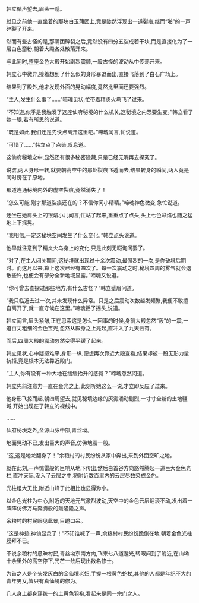 
韩立循声望去,眉头一蹙。

就见之前他一直坐着的那块白玉蒲团上,竟是陡然浮现出一道裂痕,继而“啪”的一声碎裂了开来。

然而有些古怪的是,那蒲团碎裂之后,竟然没有四分五裂成若干块,而是直接化为了一层白色齑粉,朝着大殿各处散落开来。

与此同时,整座金色大殿开始剧烈震颤,一股古怪的波动从中传荡开来。

韩立心中微异,接着想到了什么似的身形暴退而出,直接飞落到了白石广场上。

结果到了殿外,他才发现外面的晃动幅度,竟然比里面还要强烈。

“主人,发生什么事了……”啼魂见状,忙带着精炎火鸟飞了过来。

“不知道,似乎是我触发了这座仙府秘境的什么机关,这秘境之内恐要生变。”韩立看了她一眼,若有所思的说道。

“既是如此,我们还是先快点离开这里吧。”啼魂闻言,忙说道。

“可惜了……”韩立点了点头,叹息道。

这仙府秘境之中,显然还有很多秘密隐藏,只是已经无暇再去探究了。

说罢,两人身形一转,就要朝高空中的那处裂痕飞遁而去,结果转身的瞬间,两人竟是同时愣在了原地。

那道连通秘境内外的虚空裂痕,竟然消失了！

“怎么可能,刚才那道裂痕还在的？不信你问小精精。”啼魂神色微变,急忙说道。

还坐在她肩头上的银焰小儿闻言,忙站了起来,重重点了点头,头上七色彩焰也随之猛地上下摇晃。

“我相信,一定这秘境空间发生了什么变化。”韩立点头说道。

他早就注意到了精炎火鸟身上的变化,只是此刻无暇询问罢了。

“对了,在主人闭关期间,这秘境就出现过十余次震动,最强烈的一次,是你破境后期时。而这月以来,算上这次已经有四次了。每一次震动之时,秘境四周的雾气就会退散些许,也便会有部分全新地域显露。”啼魂又说道。

“你可曾去查探过那些地方,有什么古怪？”韩立蹙眉问道。

“我只临近去过一次,并未发现什么异常。只是之后震动次数越发频繁,我便不敢擅自离开了,就一直守候在这里。”啼魂摇了摇头,说道。

韩立闻言,眉头紧皱,正在思索这是怎么一回事的时候,身前大殿忽然“轰”的一震,一道百丈粗细的金色宝光,忽然从殿身之上亮起,直冲入了九天云霄。

而后,四周大殿的震动忽然变得平缓了起来。

韩立见状,心中疑惑难平,身形一纵,便想再次靠近大殿查看,结果却被一股无形力量抗拒,竟是根本无法靠近殿门。

“主人,你有没有一种大地在缓缓抬升的感觉？”啼魂忽然问道。

韩立先前注意力一直在金光之上,此刻听她这么一说,才立即反应了过来。

他身形飞掠而起,朝四周望去,就见秘境边缘的灰雾涌动剧烈,一寸寸全新的土地疆域,开始出现在了韩立的视线中。

……

仙府秘境之外,金源山脉中部,青丝坳。

地面晃动不已,发出巨大的声音,仿佛地震一般。

“这,这是地龙翻身了！”余粮村的村民纷纷从家中奔出,来到外面空旷之地。

就在此刻,一声惊雷般的巨响从地下传出,然后白首谷方向豁然腾起一道巨大金色光柱,直冲天际,没入了云层之中,将附近数百里内的云层尽数染成金色。

光柱粗大无比,附近山峰于此相比也显得渺小。

以金色光柱为中心,附近的天地元气激烈波动,天空中的金色云层翻滚不动,发出着一阵阵仿佛万马奔腾般的轰隆隆之声。

余粮村的村民眼见此景,目瞪口呆。

“这是神迹,神仙显灵了！”不知谁喊了一声,余粮村村民纷纷跪倒在地,朝着金色光柱膜拜不已。

不说余粮村的愚昧村民,青丝坳东南方向,飞来七八道遁光,转眼间到了附近,在山坳十余里外的高空停下,光芒一敛后现出数名修士。

为首之人是个头发灰白的金仙境老妇,手握一根黄色蛇杖,其他的人都是年纪不大的青年男女,皆只有真仙境的修为。

几人身上都身穿统一的土黄色羽袍,看起来是同一宗门之人。